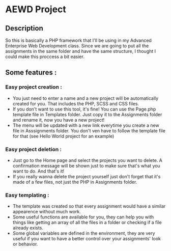 # AEWD Project
## Description

So this is basically a PHP framework that I'll be using in my Advanced Enterprise Web Development class. Since we are going to put all the assignments in the same folder and have the same structure, I thought I could make this proccess a bit easier.

## Some features :

### Easy project creation : 
- You just need to enter a name and a new project will be automatically created for you. That includes the PHP, SCSS and CSS files.
- If you don't want to use this tool, it's fine! You can use the Page.php template file in Templates folder. Just copy it to the Assignments folder and rename it, now you have a new project! 
- The menu will be updated with a new link everytime you create a new file in Asssignments folder. You don't ven have to follow the template file for that (see Hello World project for an example)
### Easy project deletion :
- Just go to the Home page and select the projects you want to delete. A confirmation message will be shown just to make sure that's what you want to do. And that's it!
- If you really wanna delete the project yourself just don't forget that it's made of a few files, not just the PHP in Assignments folder.
### Easy templating :
- The template was created so that every assignment would have a similar appearence without much work.
- Some useful functions are available for you, they can help you with things like getting an array of all the files in a folder or checking if a file already exists.
- Some global variables are defined in the environment, they are very useful if you want to have a better control over your assignments' look or behavior.
      